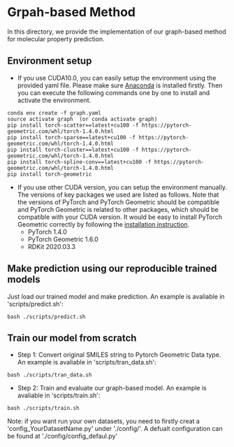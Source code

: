 # Grpah-based Method
In this directory, we provide the implementation of our graph-based method for molecular property prediction.

## Environment setup
* If you use CUDA10.0, you can easily setup the environment using the provided yaml file. Please make sure [Anaconda](https://www.anaconda.com) is installed firstly. Then you can execute the following commands one by one to install and activate the environment.
```linux
conda env create -f graph.yaml
source activate graph  (or conda activate graph)
pip install torch-scatter==latest+cu100 -f https://pytorch-geometric.com/whl/torch-1.4.0.html
pip install torch-sparse==latest+cu100 -f https://pytorch-geometric.com/whl/torch-1.4.0.html
pip install torch-cluster==latest+cu100 -f https://pytorch-geometric.com/whl/torch-1.4.0.html
pip install torch-spline-conv==latest+cu100 -f https://pytorch-geometric.com/whl/torch-1.4.0.html
pip install torch-geometric
```

* If you use other CUDA version, you can setup the environment manually. The versions of key packages we used are listed as follows. Note that the versions of PyTorch and PyTorch Geometric should be compatible and PyTorch Geometric is related to other packages, which should be compatible with your CUDA version. It would be easy to install PyTorch Geometric correctly by following the [installation instruction](https://pytorch-geometric.readthedocs.io/en/latest/notes/installation.html#).  
    * PyTorch 1.4.0
    * PyTorch Geometric 1.6.0
    * RDKit 2020.03.3

## Make prediction using our reproducible trained models
Just load our trained model and make prediction. An example is avaliable in 'scripts/predict.sh':
```linux
bash ./scripts/predict.sh
```

## Train our model from scratch
* Step 1: Convert original SMILES string to Pytorch Geometric Data type. An example is avaliable in 'scripts/tran_data.sh':
```linux
bash ./scripts/tran_data.sh
```

* Step 2: Train and evaluate our graph-based model. An example is avaliable in 'scripts/train.sh':
```linux
bash ./scripts/train.sh
```

Note: if you want run your own datasets, you need to firstly creat a 'config_YourDatasetName.py' under './config/'. A defualt configuration can be found at './config/config_defaul.py'
